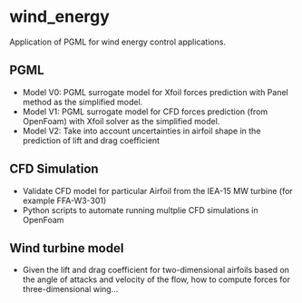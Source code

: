 # wind_energy
Application of PGML for wind energy control applications.

## PGML
- Model V0: PGML surrogate model for Xfoil forces prediction with Panel method as the simplified model.
- Model V1: PGML surrogate model for CFD forces prediction (from OpenFoam) with Xfoil solver as the simplified model.
- Model V2: Take into account uncertainties in airfoil shape in the prediction of lift and drag coefficient

## CFD Simulation
- Validate CFD model for particular Airfoil from the IEA-15 MW turbine (for example FFA-W3-301)
- Python scripts to automate running multplie CFD simulations in OpenFoam 

## Wind turbine model
- Given the lift and drag coefficient for two-dimensional airfoils based on the angle of attacks and velocity of the flow, how to compute forces for three-dimensional wing...
